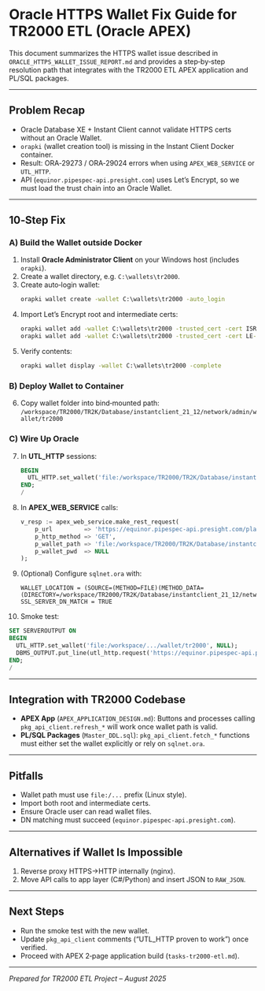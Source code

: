 # Oracle HTTPS Wallet Fix Guide for TR2000 ETL (Oracle APEX)

This document summarizes the HTTPS wallet issue described in `ORACLE_HTTPS_WALLET_ISSUE_REPORT.md` and provides a step‑by‑step resolution path that integrates with the TR2000 ETL APEX application and PL/SQL packages.

---

## Problem Recap
- Oracle Database XE + Instant Client cannot validate HTTPS certs without an Oracle Wallet.
- `orapki` (wallet creation tool) is missing in the Instant Client Docker container.
- Result: ORA‑29273 / ORA‑29024 errors when using `APEX_WEB_SERVICE` or `UTL_HTTP`.
- API (`equinor.pipespec-api.presight.com`) uses Let’s Encrypt, so we must load the trust chain into an Oracle Wallet.

---

## 10‑Step Fix

### A) Build the Wallet outside Docker
1. Install **Oracle Administrator Client** on your Windows host (includes `orapki`).
2. Create a wallet directory, e.g. `C:\wallets\tr2000`.
3. Create auto‑login wallet:  
   ```bat
   orapki wallet create -wallet C:\wallets\tr2000 -auto_login
   ```
4. Import Let’s Encrypt root and intermediate certs:  
   ```bat
   orapki wallet add -wallet C:\wallets\tr2000 -trusted_cert -cert ISRG-Root-X1.pem
   orapki wallet add -wallet C:\wallets\tr2000 -trusted_cert -cert LE-Intermediate.pem
   ```
5. Verify contents:  
   ```bat
   orapki wallet display -wallet C:\wallets\tr2000 -complete
   ```

### B) Deploy Wallet to Container
6. Copy wallet folder into bind‑mounted path:  
   `/workspace/TR2000/TR2K/Database/instantclient_21_12/network/admin/wallet/tr2000`

### C) Wire Up Oracle
7. In **UTL_HTTP** sessions:  
   ```sql
   BEGIN
     UTL_HTTP.set_wallet('file:/workspace/TR2000/TR2K/Database/instantclient_21_12/network/admin/wallet/tr2000', NULL);
   END;
   /
   ```
8. In **APEX_WEB_SERVICE** calls:  
   ```sql
   v_resp := apex_web_service.make_rest_request(
       p_url         => 'https://equinor.pipespec-api.presight.com/plants',
       p_http_method => 'GET',
       p_wallet_path => 'file:/workspace/TR2000/TR2K/Database/instantclient_21_12/network/admin/wallet/tr2000',
       p_wallet_pwd  => NULL
   );
   ```
9. (Optional) Configure `sqlnet.ora` with:
   ```
   WALLET_LOCATION = (SOURCE=(METHOD=FILE)(METHOD_DATA=(DIRECTORY=/workspace/TR2000/TR2K/Database/instantclient_21_12/network/admin/wallet/tr2000)))
   SSL_SERVER_DN_MATCH = TRUE
   ```
10. Smoke test:  
   ```sql
   SET SERVEROUTPUT ON
   BEGIN
     UTL_HTTP.set_wallet('file:/workspace/.../wallet/tr2000', NULL);
     DBMS_OUTPUT.put_line(utl_http.request('https://equinor.pipespec-api.presight.com/plants'));
   END;
   /
   ```

---

## Integration with TR2000 Codebase
- **APEX App** (`APEX_APPLICATION_DESIGN.md`): Buttons and processes calling `pkg_api_client.refresh_*` will work once wallet path is valid.
- **PL/SQL Packages** (`Master_DDL.sql`): `pkg_api_client.fetch_*` functions must either set the wallet explicitly or rely on `sqlnet.ora`.

---

## Pitfalls
- Wallet path must use `file:/...` prefix (Linux style).
- Import both root and intermediate certs.
- Ensure Oracle user can read wallet files.
- DN matching must succeed (`equinor.pipespec-api.presight.com`).

---

## Alternatives if Wallet Is Impossible
1. Reverse proxy HTTPS→HTTP internally (nginx).  
2. Move API calls to app layer (C#/Python) and insert JSON to `RAW_JSON`.  

---

## Next Steps
- Run the smoke test with the new wallet.  
- Update `pkg_api_client` comments (“UTL_HTTP proven to work”) once verified.  
- Proceed with APEX 2‑page application build (`tasks-tr2000-etl.md`).

---

*Prepared for TR2000 ETL Project – August 2025*
